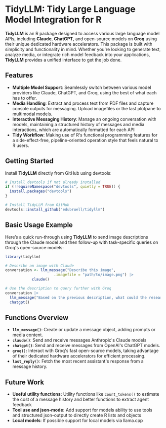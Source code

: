 # TidyLLM: Tidy Large Language Model Integration for R

**TidyLLM** is an R package designed to access various large language model APIs, including **Claude**, **ChatGPT**, and open-source models on **Groq** using their unique dedicated hardware accelerators. This package is built with simplicity and functionality in mind. Whether you're looking to generate text, analyze media, or integrate rich model feedback into your applications, **TidyLLM** provides a unified interface to get the job done.

## Features

- **Multiple Model Support**: Seamlessly switch between various model providers like Claude, ChatGPT, and Groq, using the best of what each has to offer.
- **Media Handling**: Extract and process text from PDF files and capture console outputs for messaging. Upload imagefiles or the last plotpane to multimodal models.
- **Interactive Messaging History**: Manage an ongoing conversation with models, maintaining a structured history of messages and media interactions, which are automatically formatted for each API
- **Tidy Workflow**: Making use of R's functional programming features for a side-effect-free, pipeline-oriented operation style that feels natural to R users.

## Getting Started

Install **TidyLLM** directly from GitHub using devtools:

```R
# Install devtools if not already installed
if (!requireNamespace("devtools", quietly = TRUE)) {
  install.packages("devtools")
}

# Install TidyLLM from GitHub
devtools::install_github("edubruell/tidyllm")
```
## Basic Usage Example

Here’s a quick run-through using **TidyLLM** to send image descriptions through the Claude model and then follow-up with task-specific queries on Groq's open-source models:

```R
library(tidyllm)

# Describe an image with Claude
conversation <- llm_message("Describe this image",
                      .imagefile = "path/to/image.png") |>
            claude()

# Use the description to query further with Groq
conversation |>
  llm_message("Based on the previous description, what could the research here be about?") |>
  chatgpt()
```

## Functions Overview

- **`llm_message()`**: Create or update a message object, adding prompts or media content.
- **`claude()`**: Send and receive messages  Anthropic's Claude models
- **`chatgpt()`**: Send and receive messages from OpenAI's ChatGPT models.
- **`groq()`**: Interact with Groq's fast open-source models, taking advantage of their dedicated hardware accelerators for efficient processing.
- **`last_reply()`**: Fetch the most recent assistant's response from a message history.

## Future Work

- **Useful utility functions:** Utility functions like `count_tokens()` to estimate the cost of a message history and better functions to extract agent feedback
- **Tool use and json-mode:** Add support for models ability to use tools and structured json-output to directly create R lists and objects
- **Local models**: If possible support for local models via llama.cpp

